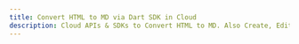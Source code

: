---title: Convert HTML to MD via Dart SDK in Clouddescription: Cloud APIs & SDKs to Convert HTML to MD. Also Create, Edit & Render Microsoft Word & OpenOffice documents in the Cloud.---